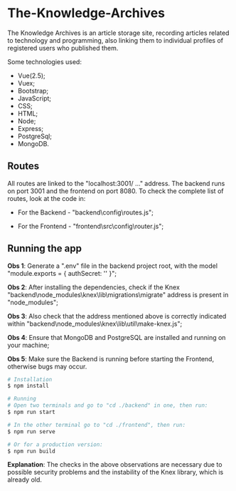 # The-Knowledge-Archives

The Knowledge Archives is an article storage site, recording articles related to technology and programming, also linking them to individual profiles of registered users who published them.

Some technologies used:

* Vue(2.5);
* Vuex;
* Bootstrap;
* JavaScript;
* CSS;
* HTML;
* Node;
* Express;
* PostgreSql;
* MongoDB.

## Routes 

All routes are linked to the "localhost:3001/ ..." address. The backend runs on port 3001 and the frontend on port 8080. To check the complete list of routes, look at the code in:

* For the Backend - "backend\config\routes.js";

* For the Frontend - "frontend\src\config\router.js";

## Running the app

**Obs 1**: Generate a ".env" file in the backend project root, with the model "module.exports = { authSecret: '' }";

**Obs 2**: After installing the dependencies, check if the Knex "backend\node_modules\knex\lib\migrations\migrate" address is present in "node_modules";

**Obs 3**: Also check that the address mentioned above is correctly indicated within "backend\node_modules\knex\lib\util\make-knex.js";

**Obs 4**: Ensure that MongoDB and PostgreSQL are installed and running on your machine;

**Obs 5**: Make sure the Backend is running before starting the Frontend, otherwise bugs may occur.

```bash
# Installation
$ npm install

# Running
# Open two terminals and go to "cd ./backend" in one, then run:
$ npm run start

# In the other terminal go to "cd ./frontend", then run:
$ npm run serve

# Or for a production version:
$ npm run build
```

**Explanation**: The checks in the above observations are necessary due to possible security problems and the instability of the Knex library, which is already old.